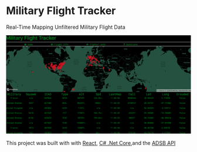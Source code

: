 # Military Flight Tracker

Real-Time Mapping Unfiltered Military Flight Data 

![](mtrack.gif)

This project was built with with [React](https://reactjs.org/), [C# .Net Core](https://dotnet.microsoft.com/),and the [ADSB API](https://global.adsbexchange.com/)
